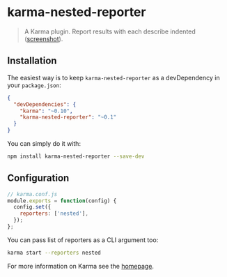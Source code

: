 # karma-nested-reporter

> A Karma plugin. Report results with each describe indented ([screenshot](https://github.com/JamieMason/karma-nested-reporter/blob/master/karma-nested-reporter.png)).

## Installation

The easiest way is to keep `karma-nested-reporter` as a devDependency in your `package.json`:

```json
{
  "devDependencies": {
    "karma": "~0.10",
    "karma-nested-reporter": "~0.1"
  }
}
```

You can simply do it with:

```bash
npm install karma-nested-reporter --save-dev
```

## Configuration

```js
// karma.conf.js
module.exports = function(config) {
  config.set({
    reporters: ['nested'],
  });
};
```

You can pass list of reporters as a CLI argument too:

```bash
karma start --reporters nested
```

For more information on Karma see the [homepage](http://karma-runner.github.com).

